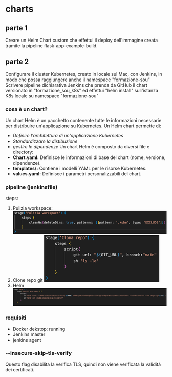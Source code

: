 # charts
## parte 1
Creare un Helm Chart custom che effettui il deploy dell'immagine creata tramite la pipeline flask-app-example-build.

## parte 2
Configurare il cluster Kubernetes, creato in locale sul Mac, con Jenkins, in modo che possa raggiungere anche il namespace "formazione-sou"
Scrivere pipeline dichiarativa Jenkins che prenda da GitHub il chart versionato in "formazione_sou_k8s" ed effettui "helm install" sull'istanza K8s locale su namespace "formazione-sou"

### cosa è un chart?
Un chart Helm è un pacchetto contenente tutte le informazioni necessarie per distribuire un'applicazione su Kubernetes.
Un Helm chart permette di: 
- *Definire l'architettura di un'applicazione Kubernetes*
- *Standardizzare la distibuzione*
- *gestire le dipendenze*
Un chart Helm è composto da diversi file e directory:
- **Chart.yaml:** Definisce le informazioni di base del chart (nome, versione, dipendenze).
- **templates/:** Contiene i modelli YAML per le risorse Kubernetes.
- **values.yaml:** Definisce i parametri personalizzabili del chart. 

### pipeline (jenkinsfile)
steps:
1. Pulizia workspace: 
![alt text](step_pulizia_workspace.png)
2. Clone repo git
![alt text](clone_repo_git.png)
3. Helm
![alt text](install_helm_chart.png)

### requisiti
- Docker dekstop: running
- Jenkins master
- jenkins agent

### --insecure-skip-tls-verify
Questo flag disabilita la verifica TLS, quindi non viene verificata la validità dei certificati.
